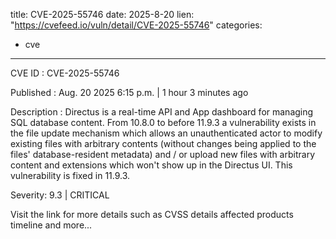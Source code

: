  
title: CVE-2025-55746
date: 2025-8-20
lien: "https://cvefeed.io/vuln/detail/CVE-2025-55746"
categories:
  - cve
---

CVE ID : CVE-2025-55746

Published :  Aug. 20
2025
6:15 p.m. | 1 hour
3 minutes ago

Description : Directus is a real-time API and App dashboard for managing SQL database content. From 10.8.0 to before 11.9.3
a vulnerability exists in the file update mechanism which allows an unauthenticated actor to modify existing files with arbitrary contents (without changes being applied to the files' database-resident metadata) and / or upload new files
with arbitrary content and extensions
which won't show up in the Directus UI. This vulnerability is fixed in 11.9.3.

Severity: 9.3 | CRITICAL

Visit the link for more details
such as CVSS details
affected products
timeline
and more...
